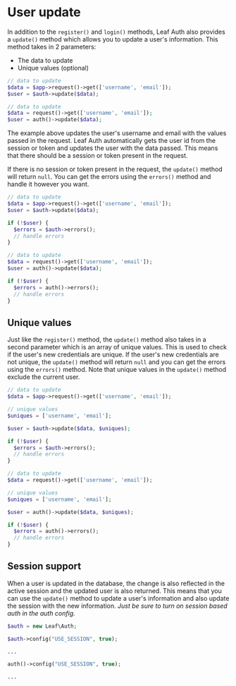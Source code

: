 # User update

In addition to the `register()` and `login()` methods, Leaf Auth also provides a `update()` method which allows you to update a user's information. This method takes in 2 parameters:

- The data to update
- Unique values (optional)

<div class="class-mode">

```php
// data to update
$data = $app->request()->get(['username', 'email']);
$user = $auth->update($data);
```

</div>

<div class="functional-mode">

```php
// data to update
$data = request()->get(['username', 'email']);
$user = auth()->update($data);
```

</div>

The example above updates the user's username and email with the values passed in the request. Leaf Auth automatically gets the user id from the session or token and updates the user with the data passed. This means that there should be a session or token present in the request.

If there is no session or token present in the request, the `update()` method will return `null`. You can get the errors using the `errors()` method and handle it however you want.

<div class="class-mode">

```php
// data to update
$data = $app->request()->get(['username', 'email']);
$user = $auth->update($data);

if (!$user) {
  $errors = $auth->errors();
  // handle errors
}
```

</div>

<div class="functional-mode">

```php
// data to update
$data = request()->get(['username', 'email']);
$user = auth()->update($data);

if (!$user) {
  $errors = auth()->errors();
  // handle errors
}
```

</div>

## Unique values

Just like the `register()` method, the `update()` method also takes in a second parameter which is an array of unique values. This is used to check if the user's new credentials are unique. If the user's new credentials are not unique, the `update()` method will return `null` and you can get the errors using the `errors()` method. Note that unique values in the `update()` method exclude the current user.

<div class="class-mode">

```php
// data to update
$data = $app->request()->get(['username', 'email']);

// unique values
$uniques = ['username', 'email'];

$user = $auth->update($data, $uniques);

if (!$user) {
  $errors = $auth->errors();
  // handle errors
}
```

</div>

<div class="functional-mode">

```php
// data to update
$data = request()->get(['username', 'email']);

// unique values
$uniques = ['username', 'email'];

$user = auth()->update($data, $uniques);

if (!$user) {
  $errors = auth()->errors();
  // handle errors
}
```

</div>

## Session support

When a user is updated in the database, the change is also reflected in the active session and the updated user is also returned. This means that you can use the `update()` method to update a user's information and also update the session with the new information. *Just be sure to turn on session based auth in the auth config.*

<div class="class-mode">

```php
$auth = new Leaf\Auth;

$auth->config("USE_SESSION", true);

...
```

</div>

<div class="functional-mode">

```php
auth()->config("USE_SESSION", true);

...
```

</div>
